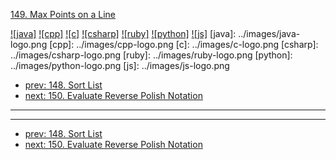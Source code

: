[149. Max Points on a Line](https://leetcode.com/problems/max-points-on-a-line/)

[![java]](../java/149-max-points-on-a-line.md)
[![cpp]](../cpp/149-max-points-on-a-line.md)
[![c]](../c/149-max-points-on-a-line.md)
[![csharp]](../csharp/149-max-points-on-a-line.md)
[![ruby]](../ruby/149-max-points-on-a-line.md)
[![python]](../python/149-max-points-on-a-line.md)
[![js]](../js/149-max-points-on-a-line.md)
[java]: ../images/java-logo.png
[cpp]: ../images/cpp-logo.png
[c]: ../images/c-logo.png
[csharp]: ../images/csharp-logo.png
[ruby]: ../images/ruby-logo.png
[python]: ../images/python-logo.png
[js]: ../images/js-logo.png

- [prev: 148. Sort List](148-sort-list.md)
- [next: 150. Evaluate Reverse Polish Notation](150-evaluate-reverse-polish-notation.md)

---



---

- [prev: 148. Sort List](148-sort-list.md)
- [next: 150. Evaluate Reverse Polish Notation](150-evaluate-reverse-polish-notation.md)
